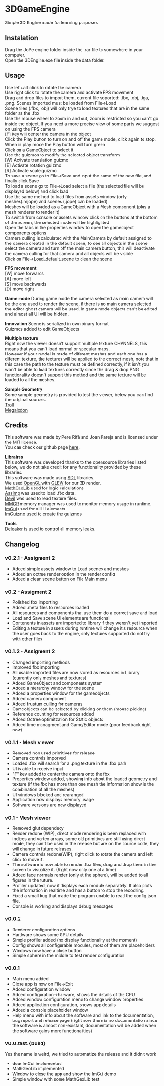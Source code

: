 ﻿# 3DGameEngine
Simple 3D Engine made for learning purposes

## Instalation
Drag the JoPe engine folder inside the .rar file to somewhere in your computer.   
Open the 3DEngine.exe file inside the data folder.

## Usage 

Use left+alt click to rotate the camera    
Use right click to rotate the camera and activate FPS movement      
Drag and drop files to import them, current file soported: .fbx, .obj, .tga, .png. Scenes imported must be loaded from File->Load      
Scene files (.fbx, .obj) will only trye to load textures that are in the same folder as the .fbx            
Use the mouse wheel to zoom in and out, zoom is restricted so you can't go inside the object. If you need a more precise view of some parts we suggest on using the FPS camera       
[F] key will center the camera in the object              
Click the Play button to turn on and off the game mode, click again to stop. When in play mode the Play button will turn green    
Click on a GameObject to select it     
Use the guizmos to modify the selected object transform       
[W] Activate translation guizmo    
[E] Activate rotation guizmo      
[R] Activate scale guizmo       
To save a scene go to File->Save and input the name of the new file, and finally click Save       
To load a scene go to File->Load select a file (the selected file will be displayed below) and click load      
Use the same method to load files from assets window (only meshes(.mjope) and scenes (.jope) can be loaded)        
Meshes will be loaded as a GameObject with a Mesh component (plus a mesh renderer to render it)     
To switch from console or assets window click on the buttons at the bottom of the screen, the selected mode will be highlighted      
Open the tabs in the properties window to open the gameobject components options    
Camera culling is calculated with the MainCamera by default assigned to the camera created in the default scene, to see all objects in the scene select the camera and turn off the main 
camera button, this will deactivate the camera culling for that camera and all objects will be visible       
Click on File->Load_default_scene to clean the scene       

**FPS movement**   
[W] move forwards   
[A] move left   
[S] move backwards   
[D] move right   

**Game mode**
During game mode the camera selected as main camera will be the one used to render the scene, if there is no main camera selected the editor ghost camera will be used.
In game mode objects can't be edited and almost all UI will be hidden.

**Innovation**
Scene is serialized in own binary format      
Guizmos added to edit GameObjects      

**Multiple texture**   
Right now the viewer doesn't support multiple texture CHANNELS, this means that you can't load normal or specular maps.   
However if your model is made of diferent meshes and each one has a diferent texture, the textures will be applied to the correct mesh, note that in this case the path to the texture must be defined correctly, if it isn't you won't be able to load textures correctly since the drag & drop PNG functionality doesn't support this method and the same texture will be loaded to all the meshes.   

**Sample Geometry**    
Some sample geometry is provided to test the viewer, below you can find the original sources.     
[Troll](https://www.cgtrader.com/free-3d-models/character/fantasy/earthborn-troll)    
[Megalodon](https://free3d.com/3d-model/megalodon-battlefield-4-67390.html)

## Credits 
This software was made by Pere Rifà and Joan Pareja and is licensed under the MIT license.    
You can check our github page [here](https://github.com/PatatesIDracs/3DGameEngine).

**Libraires**    
This software was developed thanks to the opensource libraries listed below, we do not take credit for any functionality provided by these libraries.     
This software was made using [SDL](https://www.libsdl.org/) libraries.      
We used [OpenGL](https://www.opengl.org/) with [GLEW](http://glew.sourceforge.net/) for our 3D render.        
[MathGeoLib](http://clb.demon.fi/MathGeoLib/nightly/) used for logic calculations         
[Assimp](http://assimp.sourceforge.net/) was used to load .fbx data.      
[Devil](http://openil.sourceforge.net/) was used to read texture files.     
[MMGR](http://www.paulnettle.com/) memory manager was used to monitor memory usage in runtime.    
[ImGui](https://github.com/ocornut/imgui) used for all UI elements       
[ImGuizmo](https://github.com/CedricGuillemet/ImGuizmo) used to create the guizmos     

  
**Tools**    
[Deleaker](http://www.deleaker.com/) is used to control all memory leaks.


## Changelog
### v0.2.1 - Assigment 2
* Added simple assets window to Load scenes and meshes        
* Added an octree render option in the render config        
* Added a clean scene button on File Main menu     

### v0.2 - Assigment 2
* Polished fbx importing     
* Added .meta files to resources loaded     
* All resources and components that use them do a correct save and load      
* Load and Save scene UI elements are functional      
* Contenents in assets are imported to library if they weren't yet imported        
* Editing a texture in assets during runtime will change it's resource when the user goes back to the engine, only textures supported do not try with other files      


### v0.1.2 - Assigment 2
* Changed importing methods
* Improved fbx importing
* All usable imported files are now stored as resources in Library (currently only meshes and textures)
* Added GameObject and components system
* Added a hierarchy window for the scene
* Added a properties window for the gameobjects
* Added camera component
* Added frustum culling for cameras	
* Gameobjects can be selected by clicking on them (mouse picking)
* Reference counting for resources added
* Added Octree optimitzation for Static objects
* Added time managment and Game/Editor mode (poor feedback right now)

### v0.1.1 - Mesh viewer
* Removed non used primitives for release
* Camera controls imporved
* Loaded .fbx will search for a .png texture in the .fbx path
* UI is able to receive input
* "F" key added to center the camera onto the fbx
* Properties window added, showing info about the loaded geometry and texture (if the fbx has more than one mesh the information show is the combination of all the meshes)
* UI windows blocked and rearanged
* Application now displays memory usage
* Software versions are now displayed


### v0.1 - Mesh viewer
* Removed glut dependecy
* Render redone (WIP), direct mode rendering is been replaced with indices and vertex arrays, some old primitives are still using direct mode, they can't be used in the release but are on the source code, they will change in future releases.
* Camera controls redone(WIP), right click to rotate the camera and left click to move it.
* The software is now able to render .fbx files, drag and drop them in the screen to visualize it. (Right now only one at a time)
* Added face normals render (only at the sphere), will be added to all figures in the future.
* Profiler updated, now it displays each module separately. It also plots the information in realtime and has a button to stop the recodring.
* Fixed a small bug that made the program unable to read the config.json file.
* Console is working and displays debug messages

### v0.0.2
* Renderer configuration options
* Hardware shows some GPU details
* Simple profiler added (no display functionality at the moment)
* Config shows all configurable modules, most of them are placeholders
* Windows now have a close button
* Simple sphere in the middle to test render configuration

### v0.0.1
* Main menu added
* Close app is now on File->Exit
* Added configuration window
* Added configuration->harware, shows the details of the CPU
* Added window configuration menu to change window properties
* Added application configuration, shows app details
* Added a console placeholder window
* Help menu with info about the software and link to the documentation, bug report and release page
(right now there is no documentation since the software is almost non-existant, documentation will be added when the software gains more functionalities)

### v0.0.test.{build}
Yes the name is weird, we tried to automatize the release and it didn't work
* dear ImGui implemented
* MathGeoLib implemented
* Window to close the app and show the ImGui demo
* Simple window with some MathGeoLib test
